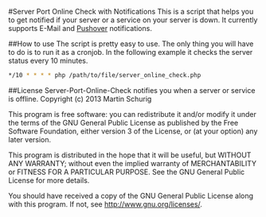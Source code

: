 #Server Port Online Check with Notifications
This is a script that helps you to get notified if your server or a service on your server is down.
It currently supports E-Mail and [Pushover](https://pushover.net/) notifications.

##How to use
The script is pretty easy to use. The only thing you will have to do is to run it as a cronjob. In the following example it checks the server status every 10 minutes.

```bash
*/10 * * * * php /path/to/file/server_online_check.php
```

##License
Server-Port-Online-Check notifies you when a server or service is offline.
Copyright (c) 2013 Martin Schurig

This program is free software: you can redistribute it and/or modify
it under the terms of the GNU General Public License as published by
the Free Software Foundation, either version 3 of the License, or
(at your option) any later version.

This program is distributed in the hope that it will be useful,
but WITHOUT ANY WARRANTY; without even the implied warranty of
MERCHANTABILITY or FITNESS FOR A PARTICULAR PURPOSE.  See the
GNU General Public License for more details.

You should have received a copy of the GNU General Public License
along with this program.  If not, see http://www.gnu.org/licenses/.
